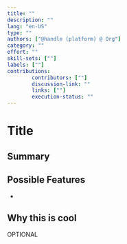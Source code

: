 ```yaml
---
title: ""
description: ""
lang: "en-US"
type: ""
authors: ["@handle (platform) @ Org"]
category: ""
effort: ""
skill-sets: [""]
labels: [""]
contributions: 
        contributors: [""]
        discussion-link: ""
        links: [""]
        execution-status: ""
---
```


# Title

## Summary



## Possible Features 

-

## Why this is cool 

OPTIONAL
